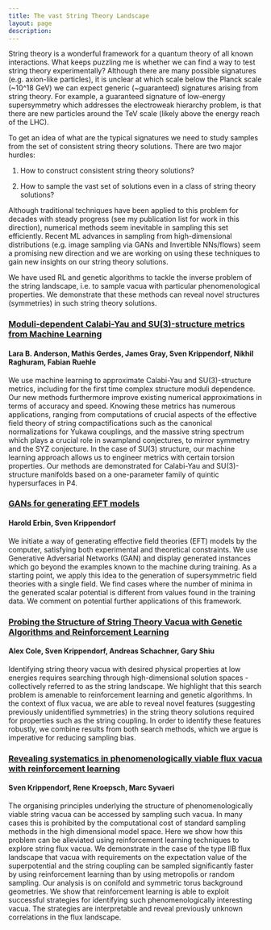 ```yaml
---
title: The vast String Theory Landscape
layout: page
description: 
---
```



String theory is a wonderful framework for a quantum theory of all known interactions. What keeps puzzling me is whether we can find a way to test string theory experimentally? Although there are many possible signatures (e.g. axion-like particles), it is unclear at which scale below the Planck scale (~10^18 GeV) we can expect generic (~guaranteed) signatures arising from string theory. For example, a guaranteed signature of low-energy supersymmetry which addresses the electroweak hierarchy problem, is that there are new particles around the TeV scale (likely above the energy reach of the LHC).

To get an idea of what are the typical signatures we need to study samples from the set of consistent string theory solutions. There are two major hurdles:

1) How to construct consistent string theory solutions?

2) How to sample the vast set of solutions even in a class of string theory solutions?

Although traditional techniques have been applied to this problem for decades with steady progress (see my publication list for work in this direction), numerical methods seem inevitable in sampling this set efficiently. Recent ML advances in sampling from high-dimensional distributions (e.g. image sampling via GANs and Invertible NNs/flows) seem a promising new direction and we are working on using these techniques to gain new insights on our string theory solutions.

We have used RL and genetic algorithms to tackle the inverse problem of the string landscape, i.e. to sample vacua with particular phenomenological properties. We demonstrate that these methods can reveal novel structures (symmetries) in such string theory solutions.


### [Moduli-dependent Calabi-Yau and SU(3)-structure metrics from Machine Learning](https://arxiv.org/abs/2012.04656)
#### Lara B. Anderson, Mathis Gerdes, James Gray, Sven Krippendorf, Nikhil Raghuram, Fabian Ruehle 

We use machine learning to approximate Calabi-Yau and SU(3)-structure metrics, including for the first time complex structure moduli dependence. Our new methods furthermore improve existing numerical approximations in terms of accuracy and speed. Knowing these metrics has numerous applications, ranging from computations of crucial aspects of the effective field theory of string compactifications such as the canonical normalizations for Yukawa couplings, and the massive string spectrum which plays a crucial role in swampland conjectures, to mirror symmetry and the SYZ conjecture. In the case of SU(3) structure, our machine learning approach allows us to engineer metrics with certain torsion properties. Our methods are demonstrated for Calabi-Yau and SU(3)-structure manifolds based on a one-parameter family of quintic hypersurfaces in P4.

### [GANs for generating EFT models](https://arxiv.org/abs/1809.02612)
#### Harold Erbin, Sven Krippendorf 

We initiate a way of generating effective field theories (EFT) models by the computer, satisfying both experimental and theoretical constraints. We use Generative Adversarial Networks (GAN) and display generated instances which go beyond the examples known to the machine during training. As a starting point, we apply this idea to the generation of supersymmetric field theories with a single field. We find cases where the number of minima in the generated scalar potential is different from values found in the training data. We comment on potential further applications of this framework.

### [Probing the Structure of String Theory Vacua with Genetic Algorithms and Reinforcement Learning](https://arxiv.org/abs/2111.11466)
#### Alex Cole, Sven Krippendorf, Andreas Schachner, Gary Shiu 

Identifying string theory vacua with desired physical properties at low energies requires searching through high-dimensional solution spaces - collectively referred to as the string landscape. We highlight that this search problem is amenable to reinforcement learning and genetic algorithms. In the context of flux vacua, we are able to reveal novel features (suggesting previously unidentified symmetries) in the string theory solutions required for properties such as the string coupling. In order to identify these features robustly, we combine results from both search methods, which we argue is imperative for reducing sampling bias.

### [Revealing systematics in phenomenologically viable flux vacua with reinforcement learning](https://arxiv.org/abs/2107.04039)
#### Sven Krippendorf, Rene Kroepsch, Marc Syvaeri

The organising principles underlying the structure of phenomenologically viable string vacua can be accessed by sampling such vacua. In many cases this is prohibited by the computational cost of standard sampling methods in the high dimensional model space. Here we show how this problem can be alleviated using reinforcement learning techniques to explore string flux vacua. We demonstrate in the case of the type IIB flux landscape that vacua with requirements on the expectation value of the superpotential and the string coupling can be sampled significantly faster by using reinforcement learning than by using metropolis or random sampling. Our analysis is on conifold and symmetric torus background geometries. We show that reinforcement learning is able to exploit successful strategies for identifying such phenomenologically interesting vacua. The strategies are interpretable and reveal previously unknown correlations in the flux landscape.
